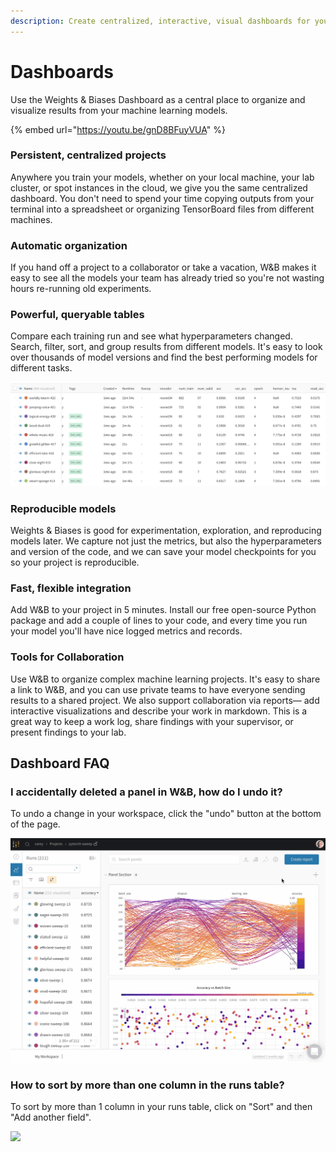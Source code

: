 ```yaml
---
description: Create centralized, interactive, visual dashboards for your ML experiments
---
```


# Dashboards

Use the Weights & Biases Dashboard as a central place to organize and visualize results from your machine learning models.

{% embed url="https://youtu.be/gnD8BFuyVUA" %}

### **Persistent, centralized projects**

Anywhere you train your models, whether on your local machine, your lab cluster, or spot instances in the cloud, we give you the same centralized dashboard. You don't need to spend your time copying outputs from your terminal into a spreadsheet or organizing TensorBoard files from different machines.

### Automatic organization

If you hand off a project to a collaborator or take a vacation, W\&B makes it easy to see all the models your team has already tried so you're not wasting hours re-running old experiments.

### **Powerful, queryable tables**

Compare each training run and see what hyperparameters changed. Search, filter, sort, and group results from different models. It's easy to look over thousands of model versions and find the best performing models for different tasks.

![](<../../.gitbook/assets/image (28).png>)

### Reproducible models

Weights & Biases is good for experimentation, exploration, and reproducing models later. We capture not just the metrics, but also the hyperparameters and version of the code, and we can save your model checkpoints for you so your project is reproducible.

### Fast, flexible integration

Add W\&B to your project in 5 minutes. Install our free open-source Python package and add a couple of lines to your code, and every time you run your model you'll have nice logged metrics and records.

### Tools for Collaboration

Use W\&B to organize complex machine learning projects. It's easy to share a link to W\&B, and you can use private teams to have everyone sending results to a shared project. We also support collaboration via reports— add interactive visualizations and describe your work in markdown. This is a great way to keep a work log, share findings with your supervisor, or present findings to your lab.

## Dashboard FAQ

### I accidentally deleted a panel in W\&B, how do I undo it?

To undo a change in your workspace, click the "undo" button at the bottom of the page.

![](<../../.gitbook/assets/demo - how to undo deleting a panel.gif>)

### How to sort by more than one column in the runs table?

To sort by more than 1 column in your runs table, click on "Sort" and then "Add another field".

![](<../../.gitbook/assets/sort\_columns (1).gif>)

